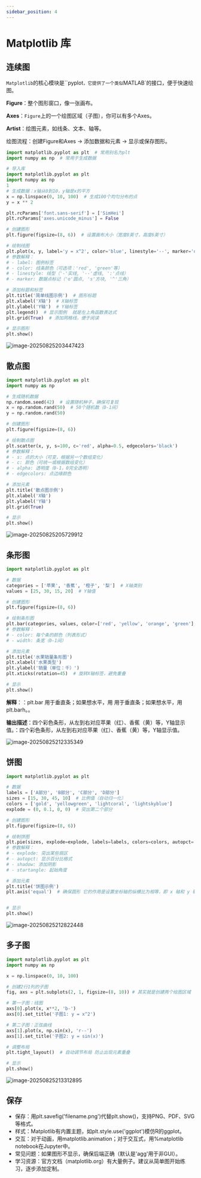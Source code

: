 ```yaml
---
sidebar_position: 4
---
```


# Matplotlib 库

## 连续图

`Matplotlib`的核心模块是``pyplot`，它提供了一个类似`MATLAB`的接口，便于快速绘图。

**Figure**：整个图形窗口，像一张画布。

**Axes**：`Figure`上的一个绘图区域（子图），你可以有多个Axes。

**Artist**：绘图元素，如线条、文本、轴等。

绘图流程：创建Figure和Axes → 添加数据和元素 → 显示或保存图形。

```python
import matplotlib.pyplot as plt  # 常用别名为plt
import numpy as np  # 常用于生成数据
```

```python
# 导入库
import matplotlib.pyplot as plt
import numpy as np
1
# 生成数据：x轴从0到10，y轴是x的平方
x = np.linspace(0, 10, 100)  # 生成100个均匀分布的点
y = x ** 2

plt.rcParams['font.sans-serif'] = ['SimHei']
plt.rcParams['axes.unicode_minus'] = False

# 创建图形
plt.figure(figsize=(8, 6))  # 设置画布大小（宽度8英寸，高度6英寸）

# 绘制线图
plt.plot(x, y, label='y = x^2', color='blue', linestyle='--', marker='o')
# 参数解释：
# - label: 图例标签
# - color: 线条颜色（可选项：'red', 'green'等）
# - linestyle: 线型（'-'实线, '--'虚线, ':'点线）
# - marker: 数据点标记（'o'圆点, 's'方块, '^'三角）

# 添加标题和标签
plt.title('简单线图示例')  # 图形标题
plt.xlabel('X轴')  # X轴标签
plt.ylabel('Y轴')  # Y轴标签
plt.legend()  # 显示图例  就是左上角函数表达式
plt.grid(True)  # 添加网格线，便于阅读

# 显示图形
plt.show()
```

![image-20250825203447423](./assets/image-20250825203447423.png)

## 散点图

```python
import matplotlib.pyplot as plt
import numpy as np

# 生成随机数据
np.random.seed(42)  # 设置随机种子，确保可复现
x = np.random.rand(50)  # 50个随机数（0-1间）
y = np.random.rand(50)

# 创建图形
plt.figure(figsize=(8, 6))

# 绘制散点图
plt.scatter(x, y, s=100, c='red', alpha=0.5, edgecolors='black')  
# 参数解释：
# - s: 点的大小（可变，根据另一个数组变化）
# - c: 颜色（可统一或根据数组变化）
# - alpha: 透明度（0-1，0完全透明）
# - edgecolors: 点边缘颜色

# 添加元素
plt.title('散点图示例')
plt.xlabel('X轴')
plt.ylabel('Y轴')
plt.grid(True)

# 显示
plt.show()
```

![image-20250825205729912](./assets/image-20250825205729912.png)

## 条形图

```python
import matplotlib.pyplot as plt

# 数据
categories = ['苹果', '香蕉', '橙子', '梨']  # X轴类别
values = [25, 30, 15, 20]  # Y轴值

# 创建图形
plt.figure(figsize=(8, 6))

# 绘制条形图
plt.bar(categories, values, color=['red', 'yellow', 'orange', 'green'], width=0.5)  
# 参数解释：
# - color: 每个条的颜色（列表形式）
# - width: 条宽（0-1间）

# 添加元素
plt.title('水果销量条形图')
plt.xlabel('水果类型')
plt.ylabel('销量（单位：千）')
plt.xticks(rotation=45)  # 旋转X轴标签，避免重叠

# 显示
plt.show()
```

**解释**：：plt.bar 用于垂直条；如果想水平，用 用于垂直条；如果想水平，用plt.barh。。

**输出描述**：四个彩色条形，从左到右对应苹果（红）、香蕉（黄）等，Y轴显示值。：四个彩色条形，从左到右对应苹果（红）、香蕉（黄）等，Y轴显示值。

![image-20250825212335349](./assets/image-20250825212335349.png) 

## 饼图

```python
import matplotlib.pyplot as plt

# 数据
labels = ['A部分', 'B部分', 'C部分', 'D部分']
sizes = [15, 30, 45, 10]  # 比例值（自动归一化）
colors = ['gold', 'yellowgreen', 'lightcoral', 'lightskyblue']
explode = (0, 0.1, 0, 0)  # 突出第二个部分

# 创建图形
plt.figure(figsize=(8, 6))

# 绘制饼图
plt.pie(sizes, explode=explode, labels=labels, colors=colors, autopct='%1.1f%%', shadow=True, startangle=140)  
# 参数解释：
# - explode: 突出某些扇区
# - autopct: 显示百分比格式
# - shadow: 添加阴影
# - startangle: 起始角度

# 添加元素
plt.title('饼图示例')
plt.axis('equal')  # 确保圆形 它的作用是设置坐标轴的纵横比为相等，即 x 轴和 y 轴上的单位长度相同。这样做的一个常见用途是确保绘制的圆形看起来确实是圆形，而不是椭圆形。


# 显示
plt.show()
```

![image-20250825212822448](./assets/image-20250825212822448.png)

## 多子图

```python
import matplotlib.pyplot as plt
import numpy as np

x = np.linspace(0, 10, 100)

# 创建2行1列的子图
fig, axs = plt.subplots(2, 1, figsize=(8, 10)) # 其实就是创建两个绘图区域

# 第一子图：线图
axs[0].plot(x, x**2, 'b-')
axs[0].set_title('子图1: y = x^2')

# 第二子图：正弦曲线
axs[1].plot(x, np.sin(x), 'r--')
axs[1].set_title('子图2: y = sin(x)')

# 调整布局
plt.tight_layout()  # 自动调节布局 防止出现元素重叠

# 显示
plt.show()
```

![image-20250825213312895](./assets/image-20250825213312895.png)

## 保存

- 保存：用plt.savefig('filename.png')代替plt.show()，支持PNG、PDF、SVG等格式。
- 样式：Matplotlib有内置主题，如plt.style.use('ggplot')模仿R的ggplot。
- 交互：对于动画，用matplotlib.animation；对于交互式，用%matplotlib notebook在Jupyter中。
- 常见问题：如果图形不显示，确保后端正确（默认是'agg'用于非GUI）。
- 学习资源：官方文档（matplotlib.org）有大量例子。建议从简单图开始练习，逐步添加定制。


